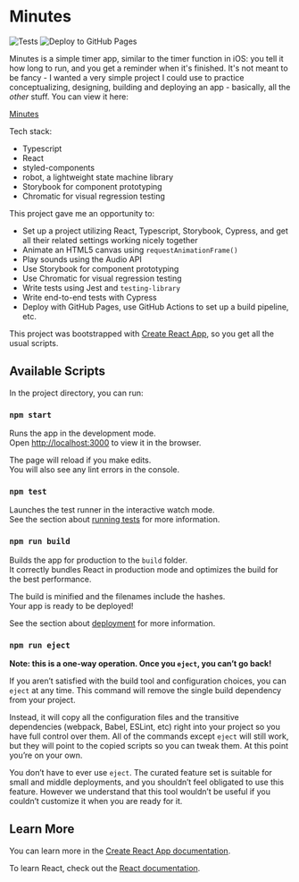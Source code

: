 # Minutes

![Tests](https://github.com/garrettmk/minutes/workflows/Run%20tests/badge.svg)
![Deploy to GitHub Pages](https://github.com/garrettmk/minutes/workflows/Deploy%20to%20GitHub%20Pages/badge.svg)

Minutes is a simple timer app, similar to the timer function in iOS: you tell it how long to run, and you get a reminder when it's finished. It's not meant to be fancy - I wanted a very simple project I could use to practice conceptualizing, designing, building and deploying an app - basically, all the *other* stuff. You can view it here:

[Minutes](https://garrettmk.github.io/minutes)

Tech stack:
* Typescript
* React
* styled-components
* robot, a lightweight state machine library
* Storybook for component prototyping
* Chromatic for visual regression testing

This project gave me an opportunity to:
* Set up a project utilizing React, Typescript, Storybook, Cypress, and get all their related settings working nicely together
* Animate an HTML5 canvas using `requestAnimationFrame()`
* Play sounds using the Audio API
* Use Storybook for component prototyping
* Use Chromatic for visual regression testing
* Write tests using Jest and `testing-library`
* Write end-to-end tests with Cypress
* Deploy with GitHub Pages, use GitHub Actions to set up a build pipeline, etc.





This project was bootstrapped with [Create React App](https://github.com/facebook/create-react-app), so you get all the usual scripts.

## Available Scripts

In the project directory, you can run:

### `npm start`

Runs the app in the development mode.\
Open [http://localhost:3000](http://localhost:3000) to view it in the browser.

The page will reload if you make edits.\
You will also see any lint errors in the console.

### `npm test`

Launches the test runner in the interactive watch mode.\
See the section about [running tests](https://facebook.github.io/create-react-app/docs/running-tests) for more information.

### `npm run build`

Builds the app for production to the `build` folder.\
It correctly bundles React in production mode and optimizes the build for the best performance.

The build is minified and the filenames include the hashes.\
Your app is ready to be deployed!

See the section about [deployment](https://facebook.github.io/create-react-app/docs/deployment) for more information.

### `npm run eject`

**Note: this is a one-way operation. Once you `eject`, you can’t go back!**

If you aren’t satisfied with the build tool and configuration choices, you can `eject` at any time. This command will remove the single build dependency from your project.

Instead, it will copy all the configuration files and the transitive dependencies (webpack, Babel, ESLint, etc) right into your project so you have full control over them. All of the commands except `eject` will still work, but they will point to the copied scripts so you can tweak them. At this point you’re on your own.

You don’t have to ever use `eject`. The curated feature set is suitable for small and middle deployments, and you shouldn’t feel obligated to use this feature. However we understand that this tool wouldn’t be useful if you couldn’t customize it when you are ready for it.

## Learn More

You can learn more in the [Create React App documentation](https://facebook.github.io/create-react-app/docs/getting-started).

To learn React, check out the [React documentation](https://reactjs.org/).
